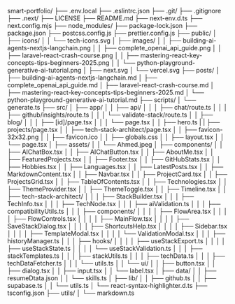 smart-portfolio/
├── .env.local
├── .eslintrc.json
├── .git/
├── .gitignore
├── .next/
├── LICENSE
├── README.md
├── next-env.d.ts
├── next.config.mjs
├── node_modules/
├── package-lock.json
├── package.json
├── postcss.config.js
├── prettier.config.js
├── public/
│   ├── icons/
│   │   └── tech-icons.svg
│   ├── images/
│   │   ├── building-ai-agents-nextjs-langchain.png
│   │   ├── complete_openai_api_guide.png
│   │   ├── laravel-react-crash-course.png
│   │   ├── mastering-react-key-concepts-tips-beginners-2025.png
│   │   └── python-playground-generative-ai-tutorial.png
│   ├── next.svg
│   └── vercel.svg
├── posts/
│   ├── building-ai-agents-nextjs-langchain.md
│   ├── complete_openai_api_guide.md
│   ├── laravel-react-crash-course.md
│   ├── mastering-react-key-concepts-tips-beginners-2025.md
│   └── python-playground-generative-ai-tutorial.md
├── scripts/
│   └── generate.ts
├── src/
│   ├── app/
│   │   ├── api/
│   │   │   ├── chat/route.ts
│   │   │   ├── github/insights/route.ts
│   │   │   └── validate-stack/route.ts
│   │   ├── blog/
│   │   │   ├── [id]/page.tsx
│   │   │   └── page.tsx
│   │   ├── hero.ts
|   |   ├── projects/page.tsx
│   │   ├── tech-stack-architect/page.tsx
│   │   ├── favicon-32x32.png
│   │   ├── favicon.ico
│   │   ├── globals.css
│   │   ├── layout.tsx
│   │   └── page.tsx
│   ├── assets/
│   │   └── Ahmed.jpeg
│   ├── components/
│   │   ├── AIChatBox.tsx
│   │   ├── AIChatButton.tsx
│   │   ├── AboutMe.tsx
│   │   ├── FeaturedProjects.tsx
│   │   ├── Footer.tsx
│   │   ├── GitHubStats.tsx
│   │   ├── Hobbies.tsx
│   │   ├── Languages.tsx
│   │   ├── LatestPosts.tsx
│   │   ├── MarkdownContent.tsx
│   │   ├── Navbar.tsx
│   │   ├── ProjectCard.tsx
│   │   ├── ProjectsGrid.tsx
│   │   ├── TableOfContents.tsx
│   │   ├── Technologies.tsx
│   │   ├── ThemeProvider.tsx
│   │   ├── ThemeToggle.tsx
│   │   ├── Timeline.tsx
│   │   ├── tech-stack-architect/
│   │   │   ├── StackBuilder.tsx
│   │   │   ├── TechInfo.tsx
│   │   │   ├── TechNode.tsx
│   │   │   ├── aiValidation.ts
│   │   │   ├── compatibilityUtils.ts
│   │   │   ├── components/
│   │   │   │   ├── FlowArea.tsx
│   │   │   │   ├── FlowControls.tsx
│   │   │   │   ├── MainFlow.tsx
│   │   │   │   ├── SaveStackDialog.tsx
│   │   │   │   ├── ShortcutsHelp.tsx
│   │   │   │   ├── Sidebar.tsx
│   │   │   │   ├── TemplateModal.tsx
│   │   │   │   └── ValidationModal.tsx
│   │   │   ├── historyManager.ts
│   │   │   ├── hooks/
│   │   │   │   ├── useStackExport.ts
│   │   │   │   ├── useStackState.ts
│   │   │   │   └── useStackValidation.ts
│   │   │   ├── stackTemplates.ts
│   │   │   ├── stackUtils.ts
│   │   │   ├── techData.ts
│   │   │   ├── techDataFetcher.ts
│   │   │   └── utils.ts
│   │   └── ui/
│   │       ├── button.tsx
│   │       ├── dialog.tsx
│   │       ├── input.tsx
│   │       └── label.tsx
│   ├── data/
│   │   ├── resumeDtata.json
│   │   └── skills.ts
│   ├── lib/
│   │   ├── github.ts
│   │   ├── supabase.ts
│   │   └── utils.ts
│   └── react-syntax-highlighter.d.ts
├── tsconfig.json
├── utils/
│   └── markdown.ts